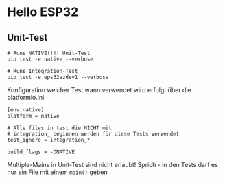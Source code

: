 # Hello ESP32

## Unit-Test

    # Runs NATIVE!!!! Unit-Test
    pio test -e native --verbose

    # Runs Integration-Test
    pio test -e eps32azdev1 --verbose

Konfiguration welcher Test wann verwendet wird erfolgt über die platformio.ini.

    [env:native]
    platform = native

    # Alle files in test die NICHT mit 
    # integration_ beginnen werden für diese Tests verwendet
    test_ignore = integration_*
    
    build_flags = -DNATIVE

Multiple-Mains in Unit-Test sind nicht erlaubt! Sprich - in den Tests darf es nur ein File
mit einem `main()` geben
